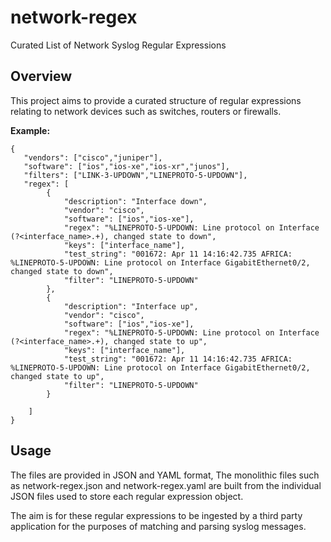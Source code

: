 # network-regex
Curated List of Network Syslog Regular Expressions

## Overview
This project aims to provide a curated structure of regular expressions relating to network devices such as switches, routers or firewalls.

**Example:**
```
{
   "vendors": ["cisco","juniper"],
   "software": ["ios","ios-xe","ios-xr","junos"],
   "filters": ["LINK-3-UPDOWN","LINEPROTO-5-UPDOWN"],
   "regex": [
        {
            "description": "Interface down",
            "vendor": "cisco",
            "software": ["ios","ios-xe"],
            "regex": "%LINEPROTO-5-UPDOWN: Line protocol on Interface (?<interface_name>.+), changed state to down",
            "keys": ["interface_name"],
            "test_string": "001672: Apr 11 14:16:42.735 AFRICA: %LINEPROTO-5-UPDOWN: Line protocol on Interface GigabitEthernet0/2, changed state to down",
            "filter": "LINEPROTO-5-UPDOWN"
        },
        {
            "description": "Interface up",
            "vendor": "cisco",
            "software": ["ios","ios-xe"],
            "regex": "%LINEPROTO-5-UPDOWN: Line protocol on Interface (?<interface_name>.+), changed state to up",
            "keys": ["interface_name"],
            "test_string": "001672: Apr 11 14:16:42.735 AFRICA: %LINEPROTO-5-UPDOWN: Line protocol on Interface GigabitEthernet0/2, changed state to up",
            "filter": "LINEPROTO-5-UPDOWN"
        }

    ]
}
```

## Usage

The files are provided in JSON and YAML format, The monolithic files such as network-regex.json and network-regex.yaml are built from the individual JSON files used to store each regular expression object.

The aim is for these regular expressions to be ingested by a third party application for the purposes of matching and parsing syslog messages.
